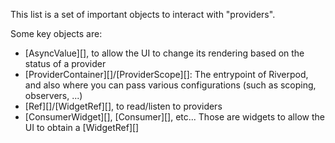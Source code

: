 This list is a set of important objects to interact
with "providers".

Some key objects are:
- [AsyncValue][], to allow the UI to change its rendering based on the status
  of a provider
- [ProviderContainer][]/[ProviderScope][]: The entrypoint of Riverpod, and also
  where you can pass various configurations (such as scoping, observers, ...)
- [Ref][]/[WidgetRef][], to read/listen to providers
- [ConsumerWidget][], [Consumer][], etc...
  Those are widgets to allow the UI to obtain a [WidgetRef][]
